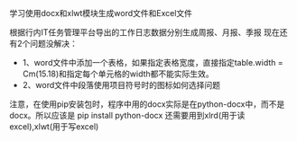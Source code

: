 学习使用docx和xlwt模块生成word文件和Excel文件

根据行内IT任务管理平台导出的工作日志数据分别生成周报、月报、季报 现在还有2个问题没解决： 
  * 1、word文件中添加一个表格，如果指定表格宽度，直接指定table.width = Cm(15.18)和指定每个单元格的width都不能实际生效。
  * 2、word文件中段落使用项目符号时的图标如何选择问题

注意，在使用pip安装包时，程序中用的docx实际是在python-docx中，而不是docx。所以应该是
pip install python-docx
还需要用到xlrd(用于读excel),xlwt(用于写excel)